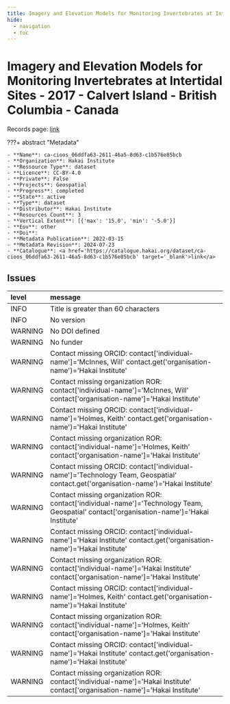 ```yaml
---
title: Imagery and Elevation Models for Monitoring Invertebrates at Intertidal Sites - 2017 - Calvert Island - British Columbia - Canada
hide:
  - navigation
  - toc
---
```


# Imagery and Elevation Models for Monitoring Invertebrates at Intertidal Sites - 2017 - Calvert Island - British Columbia - Canada

Records page: <a href='https://catalogue.hakai.org/dataset/ca-cioos_06ddfa63-2611-46a5-8d63-c1b576e85bcb' target='_blank'>link</a>

???+ abstract "Metadata"

    - **Name**: ca-cioos_06ddfa63-2611-46a5-8d63-c1b576e85bcb 
    - **Organization**: Hakai Institute 
    - **Ressource Type**: dataset 
    - **Licence**: CC-BY-4.0 
    - **Private**: False 
    - **Projects**: Geospatial 
    - **Progress**: completed 
    - **State**: active 
    - **Type**: dataset 
    - **Distributor**: Hakai Institute 
    - **Resources Count**: 3 
    - **Vertical Extent**: [{'max': '15.0', 'min': '-5.0'}] 
    - **Eov**: other 
    - **Doi**:  
    - **Metadata Publication**: 2022-03-15 
    - **Metadata Revision**: 2024-07-23 
    - **Catalogue**: <a href='https://catalogue.hakai.org/dataset/ca-cioos_06ddfa63-2611-46a5-8d63-c1b576e85bcb' target='_blank'>link</a> 

<div id='map'></div>




## Issues
| level   | message                                                                                                                                    |
|:--------|:-------------------------------------------------------------------------------------------------------------------------------------------|
| INFO    | Title is greater than 60 characters                                                                                                        |
| INFO    | No version                                                                                                                                 |
| WARNING | No DOI defined                                                                                                                             |
| WARNING | No funder                                                                                                                                  |
| WARNING | Contact missing ORCID: contact['individual-name']='McInnes, Will' contact.get('organisation-name')='Hakai Institute'                       |
| WARNING | Contact missing organization ROR:  contact['individual-name']='McInnes, Will' contact['organisation-name']='Hakai Institute'               |
| WARNING | Contact missing ORCID: contact['individual-name']='Holmes, Keith' contact.get('organisation-name')='Hakai Institute'                       |
| WARNING | Contact missing organization ROR:  contact['individual-name']='Holmes, Keith' contact['organisation-name']='Hakai Institute'               |
| WARNING | Contact missing ORCID: contact['individual-name']='Technology Team, Geospatial' contact.get('organisation-name')='Hakai Institute'         |
| WARNING | Contact missing organization ROR:  contact['individual-name']='Technology Team, Geospatial' contact['organisation-name']='Hakai Institute' |
| WARNING | Contact missing ORCID: contact['individual-name']='Hakai Institute' contact.get('organisation-name')='Hakai Institute'                     |
| WARNING | Contact missing organization ROR:  contact['individual-name']='Hakai Institute' contact['organisation-name']='Hakai Institute'             |
| WARNING | Contact missing ORCID: contact['individual-name']='Holmes, Keith' contact.get('organisation-name')='Hakai Institute'                       |
| WARNING | Contact missing organization ROR:  contact['individual-name']='Holmes, Keith' contact['organisation-name']='Hakai Institute'               |
| WARNING | Contact missing ORCID: contact['individual-name']='Hakai Institute' contact.get('organisation-name')='Hakai Institute'                     |
| WARNING | Contact missing organization ROR:  contact['individual-name']='Hakai Institute' contact['organisation-name']='Hakai Institute'             |


<script>
   document.addEventListener("DOMContentLoaded", function() {
    var map = L.map('map').setView([51.505, -125.09], 5);
    L.tileLayer('https://tile.openstreetmap.org/{z}/{x}/{y}.png', {
        maxZoom: 19,
        attribution: '&copy; <a href="http://www.openstreetmap.org/copyright">OpenStreetMap</a>'
    }).addTo(map);
    var geojsonFeature = {
        "type": "Feature",
        "properties": {
            "name" : "Imagery and Elevation Models for Monitoring Invertebrates at Intertidal Sites - 2017 - Calvert Island - British Columbia - Canada"
        },
        "geometry": {'type': 'Polygon', 'coordinates': [[[-128.16375732421872, 51.62888689371772], [-127.98694610595699, 51.62888689371772], [-127.98694610595699, 51.67191640405858], [-128.16375732421872, 51.67191640405858], [-128.16375732421872, 51.62888689371772]]]}
    }
    L.geoJSON(geojsonFeature).addTo(map);
   })
</script>